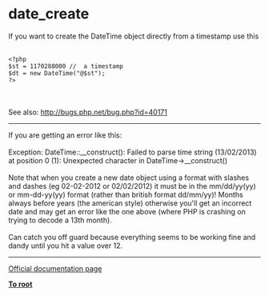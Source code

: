 # date_create



If you want to create the DateTime object directly from a timestamp use this<br><br>

```
<?php
$st = 1170288000 //  a timestamp
$dt = new DateTime("@$st");
?>
```
<br><br>See also: http://bugs.php.net/bug.php?id=40171  

---

If you are getting an error like this:<br><br>Exception: DateTime::__construct(): Failed to parse time string (13/02/2013) at position 0 (1): Unexpected character in DateTime-&gt;__construct()<br><br>Note that when you create a new date object using a format with slashes and dashes (eg 02-02-2012 or 02/02/2012) it must be in the mm/dd/yy(yy) or mm-dd-yy(yy) format (rather than british format dd/mm/yy)! Months always before years (the american style) otherwise you&apos;ll get an incorrect date and may get an error like the one above (where PHP is crashing on trying to decode a 13th month).<br><br>Can catch you off guard because everything seems to be working fine and dandy until you hit a value over 12.  

---

[Official documentation page](https://www.php.net/manual/en/function.date-create.php)

**[To root](/README.md)**
